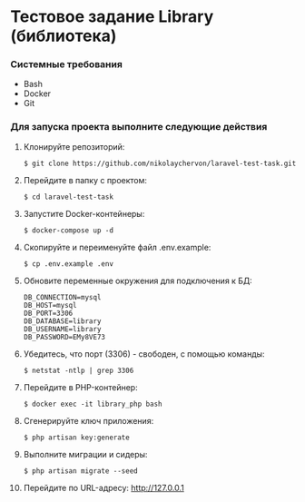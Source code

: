 # Тестовое задание Library (библиотека)

### Системные требования

- Bash
- Docker
- Git

### Для запуска проекта выполните следующие действия

1. Клонируйте репозиторий:
    ```shell
    $ git clone https://github.com/nikolaychervon/laravel-test-task.git
    ```

2. Перейдите в папку с проектом:
    ```shell
    $ cd laravel-test-task
    ```

3. Запустите Docker-контейнеры:
    ```shell
    $ docker-compose up -d
    ```

4. Скопируйте и переименуйте файл .env.example:
    ```shell
    $ cp .env.example .env
    ```

5. Обновите переменные окружения для подключения к БД:
    ```dotenv
    DB_CONNECTION=mysql
    DB_HOST=mysql
    DB_PORT=3306
    DB_DATABASE=library
    DB_USERNAME=library
    DB_PASSWORD=EMy8VE73
    ```

6. Убедитесь, что порт (3306) - свободен, с помощью команды:
    ```shell
    $ netstat -ntlp | grep 3306
    ```

7. Перейдите в PHP-контейнер:
    ```shell
    $ docker exec -it library_php bash
    ```

8. Сгенерируйте ключ приложения:
    ```shell
    $ php artisan key:generate
    ```

9. Выполните миграции и сидеры:
    ```shell
    $ php artisan migrate --seed
    ```

10. Перейдите по URL-адресу: http://127.0.0.1
